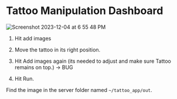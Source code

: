 # Tattoo Manipulation Dashboard

![Screenshot 2023-12-04 at 6 55 48 PM](https://github.com/harisrab/lab/assets/62747193/c28d606f-e4fa-4540-8281-41e76a681f9b)

1. Hit add images
2. Move the tattoo in its right position.

3. Hit Add images again (its needed to adjust and make sure Tattoo remains on top.) -> BUG
4. Hit Run.

Find the image in the server folder named `~/tattoo_app/out`.

